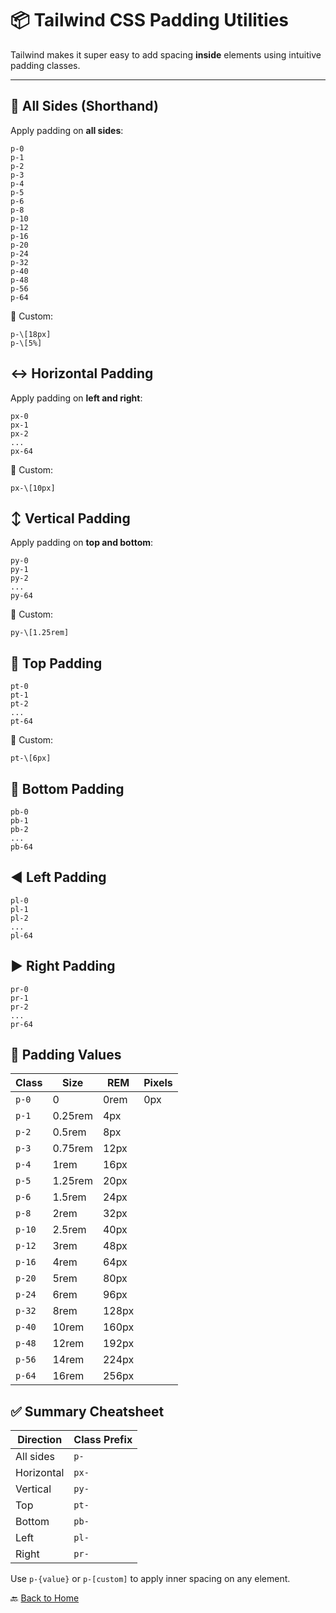 # 📦 Tailwind CSS Padding Utilities

Tailwind makes it super easy to add spacing **inside** elements using intuitive padding classes.

---

## 🧱 All Sides (Shorthand)

Apply padding on **all sides**:

```
p-0
p-1
p-2
p-3
p-4
p-5
p-6
p-8
p-10
p-12
p-16
p-20
p-24
p-32
p-40
p-48
p-56
p-64
```

🧪 Custom:

```
p-\[18px]
p-\[5%]

```



## ↔️ Horizontal Padding

Apply padding on **left and right**:

```
px-0
px-1
px-2
...
px-64
```

🧪 Custom:

```
px-\[10px]
```



## ↕️ Vertical Padding

Apply padding on **top and bottom**:

```
py-0
py-1
py-2
...
py-64
```

🧪 Custom:

```
py-\[1.25rem]
```



## 🔼 Top Padding

```
pt-0
pt-1
pt-2
...
pt-64
```

🧪 Custom:

```
pt-\[6px]
```



## 🔽 Bottom Padding

```
pb-0
pb-1
pb-2
...
pb-64
```



## ◀️ Left Padding

```
pl-0
pl-1
pl-2
...
pl-64
```



## ▶️ Right Padding

```
pr-0
pr-1
pr-2
...
pr-64
```



## 📏 Padding Values
| Class   | Size      | REM    | Pixels  |
|---------|-----------|--------|---------|
| `p-0`   | 0         | 0rem   | 0px     |
| `p-1`   | 0.25rem   | 4px    |
| `p-2`   | 0.5rem    | 8px    |
| `p-3`   | 0.75rem   | 12px   |
| `p-4`   | 1rem      | 16px   |
| `p-5`   | 1.25rem   | 20px   |
| `p-6`   | 1.5rem    | 24px   |
| `p-8`   | 2rem      | 32px   |
| `p-10`  | 2.5rem    | 40px   |
| `p-12`  | 3rem      | 48px   |
| `p-16`  | 4rem      | 64px   |
| `p-20`  | 5rem      | 80px   |
| `p-24`  | 6rem      | 96px   |
| `p-32`  | 8rem      | 128px  |
| `p-40`  | 10rem     | 160px  |
| `p-48`  | 12rem     | 192px  |
| `p-56`  | 14rem     | 224px  |
| `p-64`  | 16rem     | 256px  |



## ✅ Summary Cheatsheet
| Direction     | Class Prefix |
|---------------|--------------|
| All sides     | `p-`         |
| Horizontal    | `px-`        |
| Vertical      | `py-`        |
| Top           | `pt-`        |
| Bottom        | `pb-`        |
| Left          | `pl-`        |
| Right         | `pr-`        |

Use `p-{value}` or `p-[custom]` to apply inner spacing on any element.



🔙 [Back to Home](../README.md)
```

